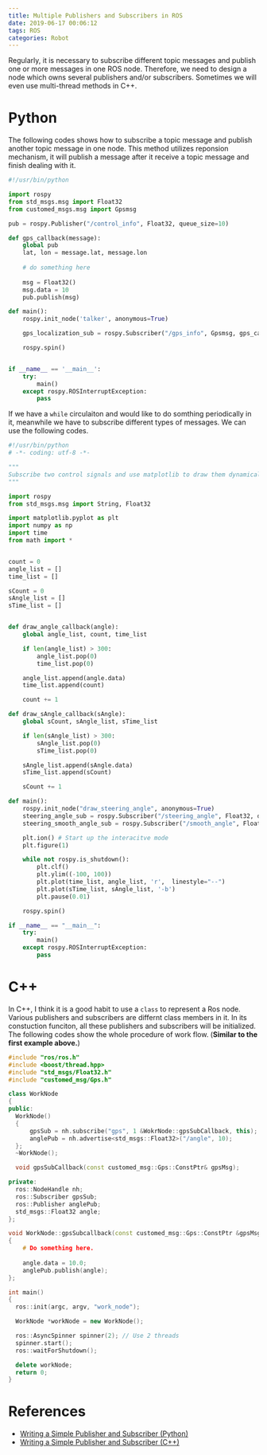 ```yaml
---
title: Multiple Publishers and Subscribers in ROS
date: 2019-06-17 00:06:12
tags: ROS
categories: Robot
---
```


Regularly, it is necessary to subscribe different topic messages and publish one or more messages in one ROS node. Therefore,
we need to design a node which owns several publishers and/or subscribers. Sometimes we will even use multi-thread methods in C++.

# Python

The following codes shows how to subscribe a topic message and publish another topic message in one node. This method utilizes reponsion mechanism, it will publish a message after it receive a topic message and finish dealing with it.

```python
#!/usr/bin/python

import rospy
from std_msgs.msg import Float32
from customed_msgs.msg import Gpsmsg

pub = rospy.Publisher("/control_info", Float32, queue_size=10)

def gps_callback(message):
    global pub
    lat, lon = message.lat, message.lon
	
    # do something here
	
    msg = Float32()
    msg.data = 10
    pub.publish(msg)	

def main():
    rospy.init_node('talker', anonymous=True)

    gps_localization_sub = rospy.Subscriber("/gps_info", Gpsmsg, gps_callback)

    rospy.spin()


if __name__ == '__main__':
    try:
        main()
    except rospy.ROSInterruptException:
        pass

```

If we have a `while` circulaiton and would like to do somthing periodically in it, meanwhile we have to subscribe different types of messages. We can use the following codes.

```python
#!/usr/bin/python
# -*- coding: utf-8 -*-

"""
Subscribe two control signals and use matplotlib to draw them dynamically for comparsion.
"""

import rospy
from std_msgs.msg import String, Float32

import matplotlib.pyplot as plt
import numpy as np
import time
from math import *


count = 0
angle_list = []
time_list = []

sCount = 0
sAngle_list = []
sTime_list = []


def draw_angle_callback(angle):
    global angle_list, count, time_list

    if len(angle_list) > 300:
        angle_list.pop(0)
        time_list.pop(0)

    angle_list.append(angle.data)
    time_list.append(count)

    count += 1

def draw_sAngle_callback(sAngle):
    global sCount, sAngle_list, sTime_list

    if len(sAngle_list) > 300:
        sAngle_list.pop(0)
        sTime_list.pop(0)

    sAngle_list.append(sAngle.data)
    sTime_list.append(sCount)

    sCount += 1

def main():
    rospy.init_node("draw_steering_angle", anonymous=True)
    steering_angle_sub = rospy.Subscriber("/steering_angle", Float32, draw_angle_callback)
    steering_smooth_angle_sub = rospy.Subscriber("/smooth_angle", Float32, draw_sAngle_callback)

    plt.ion() # Start up the interacitve mode
    plt.figure(1)

    while not rospy.is_shutdown():
        plt.clf()
        plt.ylim((-100, 100))
        plt.plot(time_list, angle_list, 'r',  linestyle="--")
        plt.plot(sTime_list, sAngle_list, '-b')
        plt.pause(0.01)

    rospy.spin()

if __name__ == "__main__":
    try:
        main()
    except rospy.ROSInterruptException:
        pass

```

# C++

In C++, I think it is a good habit to use a `class` to represent a Ros node. Various publishers and subscribers are differnt class members in it.
In its constuction funciton, all these publishers and subscribers will be initialized. The following codes show the whole procedure of work flow.
(**Similar to the first example above.**)

```c++
#include "ros/ros.h"
#include <boost/thread.hpp>
#include "std_msgs/Float32.h"
#include "customed_msg/Gps.h"

class WorkNode
{
public:
  WorkNode()
  {
	  gpsSub = nh.subscribe("gps", 1 &WokrNode::gpsSubCallback, this);
	  anglePub = nh.advertise<std_msgs::Float32>("/angle", 10);
  };
  ~WorkNode();

  void gpsSubCallback(const customed_msg::Gps::ConstPtr& gpsMsg);

private:
  ros::NodeHandle nh;
  ros::Subscriber gpsSub;
  ros::Publisher anglePub;
  std_msgs::Float32 angle;
};

void WorkNode::gpsSubcallback(const customed_msg::Gps::ConstPtr &gpsMsg)
{
	# Do something here.
    
	angle.data = 10.0;
	anglePub.publish(angle);
};

int main()
{
  ros::init(argc, argv, "work_node");

  WorkNode *workNode = new WorkNode();

  ros::AsyncSpinner spinner(2); // Use 2 threads
  spinner.start();
  ros::waitForShutdown();

  delete workNode;
  return 0;
}

```

# References

- [Writing a Simple Publisher and Subscriber (Python)](http://wiki.ros.org/ROS/Tutorials/WritingPublisherSubscriber%28c%2B%2B%29)
- [Writing a Simple Publisher and Subscriber (C++)](http://wiki.ros.org/ROS/Tutorials/WritingPublisherSubscriber%28c%2B%2B%29)
